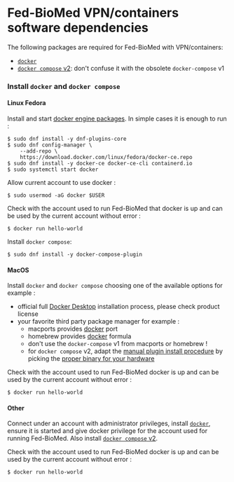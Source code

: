 # Fed-BioMed VPN/containers software dependencies

 The following packages are required for Fed-BioMed with VPN/containers:

 * [`docker`](https://docs.docker.com)
 * [`docker compose` v2](https://docs.docker.com/compose): don't confuse it with the obsolete `docker-compose` v1

### Install `docker` and `docker compose`

#### Linux Fedora

Install and start [docker engine packages](https://docs.docker.com/engine/install/fedora/). In simple cases it is enough to run :

```
$ sudo dnf install -y dnf-plugins-core
$ sudo dnf config-manager \
    --add-repo \
    https://download.docker.com/linux/fedora/docker-ce.repo
$ sudo dnf install -y docker-ce docker-ce-cli containerd.io
$ sudo systemctl start docker
```

Allow current account to use docker :

```
$ sudo usermod -aG docker $USER
```

Check with the account used to run Fed-BioMed that docker is up and can be used by the current account without error :

```
$ docker run hello-world
```

Install `docker compose`:
```
$ sudo dnf install -y docker-compose-plugin
```

#### MacOS

Install `docker` and `docker compose` choosing one of the available options for example :

* official full [Docker Desktop](https://docs.docker.com/desktop/mac/install/) installation process, please check product license
* your favorite third party package manager for example :
    * macports provides [docker](https://ports.macports.org/port/docker/) port
    * homebrew provides [docker](https://formulae.brew.sh/formula/docker) formula
    * don't use the `docker-compose` v1 from macports or homebrew !
    * for `docker compose` v2, adapt the [manual plugin install procedure](https://docs.docker.com/compose/install/linux/#install-the-plugin-manually) by picking the [proper binary for your hardware](https://github.com/docker/compose/releases)

Check with the account used to run Fed-BioMed docker is up and can be used by the current account without error :

```
$ docker run hello-world
```

#### Other

Connect under an account with administrator privileges, install [`docker`](https://docs.docker.com/engine/install), ensure it is started and give docker privilege for the account used for running Fed-BioMed. Also install [`docker compose` v2](https://docs.docker.com/compose/install/).

Check with the account used to run Fed-BioMed docker is up and can be used by the current account without error :

```
$ docker run hello-world
```
